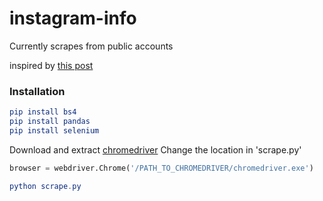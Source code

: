 # instagram-info
Currently scrapes from public accounts

inspired by [this post](https://medium.com/@srujana.rao2/scraping-instagram-with-python-using-selenium-and-beautiful-soup-8b72c186a058)


### Installation

```elm
pip install bs4
pip install pandas
pip install selenium
```

Download and extract [chromedriver](http://chromedriver.chromium.org/)
Change the location in 'scrape.py' 

```python
browser = webdriver.Chrome('/PATH_TO_CHROMEDRIVER/chromedriver.exe')
```
```elm
python scrape.py
```

